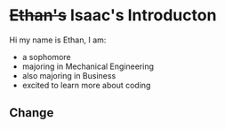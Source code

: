 # ~~Ethan's~~ Isaac's Introducton
Hi my name is Ethan, I am:
- a sophomore
- majoring in Mechanical Engineering
- also majoring in Business
- excited to learn more about coding

## Change 

